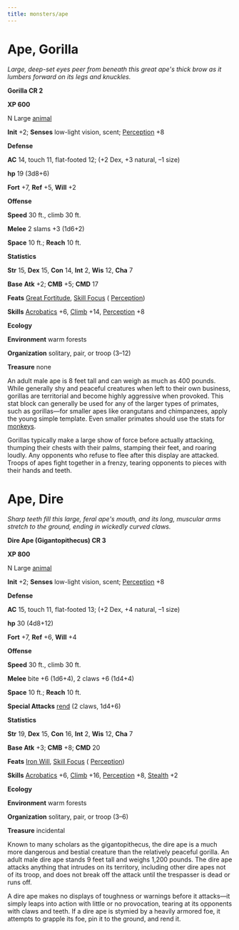 ```yaml
---
title: monsters/ape
---
```

# Ape, Gorilla

_Large, deep-set eyes peer from beneath this great ape's thick brow as it lumbers forward on its legs and knuckles._

**Gorilla CR 2**

**XP 600**

N Large [animal](creatureTypes#_animal)

**Init** +2; **Senses** low-light vision, scent; [Perception](../skills/perception#_perception) +8

**Defense**

**AC** 14, touch 11, flat-footed 12; (+2 Dex, +3 natural, –1 size)

**hp** 19 (3d8+6)

**Fort** +7, **Ref** +5, **Will** +2

**Offense**

**Speed** 30 ft., climb 30 ft.

**Melee** 2 slams +3 (1d6+2)

**Space** 10 ft.; **Reach** 10 ft.

**Statistics**

**Str** 15, **Dex** 15, **Con** 14, **Int** 2, **Wis** 12, **Cha** 7

**Base**  **Atk** +2; **CMB** +5; **CMD** 17

**Feats** [Great Fortitude](../feats#_great-fortitude), [Skill Focus](../feats#_skill-focus) ( [Perception](../skills/perception#_perception))

**Skills** [Acrobatics](../skills/acrobatics#_acrobatics) +6, [Climb](../skills/climb#_climb) +14, [Perception](../skills/perception#_perception) +8

**Ecology**

**Environment** warm forests

**Organization** solitary, pair, or troop (3–12)

**Treasure** none

An adult male ape is 8 feet tall and can weigh as much as 400 pounds. While generally shy and peaceful creatures when left to their own business, gorillas are territorial and become highly aggressive when provoked. This stat block can generally be used for any of the larger types of primates, such as gorillas—for smaller apes like orangutans and chimpanzees, apply the young simple template. Even smaller primates should use the stats for [monkeys](familiar#_monkey).

Gorillas typically make a large show of force before actually attacking, thumping their chests with their palms, stamping their feet, and roaring loudly. Any opponents who refuse to flee after this display are attacked. Troops of apes fight together in a frenzy, tearing opponents to pieces with their hands and teeth.

# Ape, Dire

_Sharp teeth fill this large, feral ape's mouth, and its long, muscular arms stretch to the ground, ending in wickedly curved claws._

**Dire Ape (Gigantopithecus) CR 3**

**XP 800**

N Large [animal](creatureTypes#_animal)

**Init** +2; **Senses** low-light vision, scent; [Perception](../skills/perception#_perception) +8

**Defense**

**AC** 15, touch 11, flat-footed 13; (+2 Dex, +4 natural, –1 size)

**hp** 30 (4d8+12)

**Fort** +7, **Ref** +6, **Will** +4

**Offense**

**Speed** 30 ft., climb 30 ft.

**Melee** bite +6 (1d6+4), 2 claws +6 (1d4+4)

**Space** 10 ft.; **Reach** 10 ft.

**Special Attacks** [rend](universalMonsterRules#_rend) (2 claws, 1d4+6)

**Statistics**

**Str** 19, **Dex** 15, **Con** 16, **Int** 2, **Wis** 12, **Cha** 7

**Base Atk** +3; **CMB** +8; **CMD** 20

**Feats** [Iron Will](../feats#_iron-will), [Skill Focus](../feats#_skill-focus) ( [Perception](../skills/perception#_perception))

**Skills** [Acrobatics](../skills/acrobatics#_acrobatics) +6, [Climb](../skills/climb#_climb) +16, [Perception](../skills/perception#_perception) +8, [Stealth](../skills/stealth#_stealth) +2

**Ecology**

**Environment** warm forests

**Organization** solitary, pair, or troop (3–6)

**Treasure** incidental

Known to many scholars as the gigantopithecus, the dire ape is a much more dangerous and bestial creature than the relatively peaceful gorilla. An adult male dire ape stands 9 feet tall and weighs 1,200 pounds. The dire ape attacks anything that intrudes on its territory, including other dire apes not of its troop, and does not break off the attack until the trespasser is dead or runs off.

A dire ape makes no displays of toughness or warnings before it attacks—it simply leaps into action with little or no provocation, tearing at its opponents with claws and teeth. If a dire ape is stymied by a heavily armored foe, it attempts to grapple its foe, pin it to the ground, and rend it.

